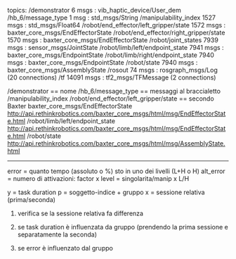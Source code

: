 topics:      /demonstrator                                 6 msgs    : vib_haptic_device/User_dem
             /hb_6/message_type                            1 msg     : std_msgs/String
             /manipulability_index                      1527 msgs    : std_msgs/Float64
             /robot/end_effector/left_gripper/state     1572 msgs    : baxter_core_msgs/EndEffectorState
             /robot/end_effector/right_gripper/state    1570 msgs    : baxter_core_msgs/EndEffectorState
             /robot/joint_states                        7939 msgs    : sensor_msgs/JointState
             /robot/limb/left/endpoint_state            7941 msgs    : baxter_core_msgs/EndpointState
             /robot/limb/right/endpoint_state           7940 msgs    : baxter_core_msgs/EndpointState
             /robot/state                               7940 msgs    : baxter_core_msgs/AssemblyState
             /rosout                                      74 msgs    : rosgraph_msgs/Log                 (20 connections)
             /tf                                       14091 msgs    : tf2_msgs/TFMessage                (2 connections)


/demonstrator == nome
/hb_6/message_type == messaggi al braccialetto
/manipulability_index
/robot/end_effector/left_gripper/state == secondo Baxter baxter_core_msgs/EndEffectorState
      http://api.rethinkrobotics.com/baxter_core_msgs/html/msg/EndEffectorState.html
/robot/limb/left/endpoint_state
      http://api.rethinkrobotics.com/baxter_core_msgs/html/msg/EndEffectorState.html
/robot/state
      http://api.rethinkrobotics.com/baxter_core_msgs/html/msg/AssemblyState.html

------

error = quanto tempo (assoluto o %) sto in uno dei livelli (L+H o H)
alt_error = numero di attivazioni:  factor x level = singolarita/manip x L/H

y = task duration
p = soggetto-indice + gruppo
x = sessione relativa (prima/seconda) 

1) verifica se la sessione relativa fa differenza

2) se task duration è influenzata da gruppo (prendendo la prima sessione e separatamente la seconda)

3) se error è influenzato dal gruppo